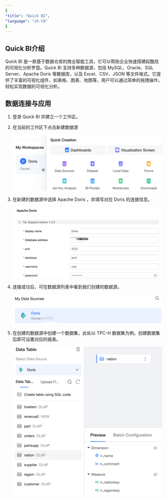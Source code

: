 ```yaml
---
{
"title": "Quick BI",
"language": "zh-CN"
}
---
```


## Quick BI介绍
Quick BI 是一款基于数据仓库的商业智能工具，它可以帮助企业快速搭建起酷炫的可视化分析罗盘。Quick BI 支持多种数据源，包括 MySQL、Oracle、SQL Server、Apache Doris 等数据库，以及 Excel、CSV、JSON 等文件格式。它提供了丰富的可视化组件，如表格、图表、地图等，用户可以通过简单的拖拽操作，轻松实现数据的可视化分析。
## 数据连接与应用
1. 登录 Quick BI 并建立一个工作区。
2. 在当前的工作区下点击新建数据源

   ![create workspace](/images/bi-quickbi-en-1.png)

3. 在新建的数据源中选择 Apache Doris ，并填写对应 Doris 的连接信息。

   ![Doris information](/images/bi-quickbi-en-2.png)

4. 连接成功后，可在数据源列表中看到我们创建的数据源。

   ![data source](/images/bi-quickbi-en-3.png)

5. 在创建的数据源中创建一个数据集，此处以 TPC-H 数据集为例。创建数据集后即可设置对应的报表。

   ![Doris table](/images/bi-quickbi-en-4.png)
